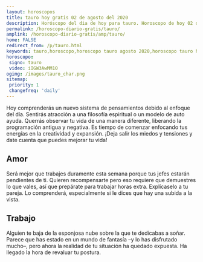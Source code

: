 ```yaml
---
layout: horoscopos
title: tauro hoy gratis 02 de agosto del 2020 
description: Horóscopo del dia de hoy para tauro. Horoscopo de hoy 02 de agosto del 2020. Las predicciones de amor, trabajo, vida personal gratis.
permalink: /horoscopo-diario-gratis/tauro/
amplink: /horoscopo-diario-gratis/amp/tauro/
home: FALSE
redirect_from: /p/tauro.html
keywords: tauro,horoscopo,horoscopo tauro agosto 2020,horoscopo tauro hoy,tarot tauro agosto 2020,horoscopo tauro,tarot tauro hoy,horoscopo de hoy,horoscopo diario,tarot del amor,horoscopo de hoy tauro,horoscopo diario del tarot, Horoscopo de hoy tauro 02 de agosto del 2020,horóscopo del día,signos zodiacales 2020, el horoscopo de hoy
horoscopo:
 signo: tauro
 video: iIGW3AwMM10
ogimg: /images/tauro_char.png
sitemap:
 priority: 1
 changefreq: 'daily'
---
```



Hoy comprenderás un nuevo sistema de pensamientos debido al enfoque del día. Sentirás atracción a una filosofía espiritual o un modelo de auto ayuda. Querrás observar tu vida de una manera diferente, liberando la programación antigua y negativa. Es tiempo de comenzar enfocando tus energías en la creatividad y expansión. ¡Deja salir los miedos y tensiones y date cuenta que puedes mejorar tu vida!

## Amor

Será mejor que trabajes duramente esta semana porque tus jefes estarán pendientes de ti. Quieren recompensarte pero eso requiere que demuestres lo que vales, así que prepárate para trabajar horas extra. Explícaselo a tu pareja. Lo comprenderá, especialmente si le dices que hay una subida a la vista.

## Trabajo

Alguien te baja de la esponjosa nube sobre la que te dedicabas a soñar. Parece que has estado en un mundo de fantasía –y lo has disfrutado mucho–, pero ahora la realidad de tu situación ha quedado expuesta. Ha llegado la hora de revaluar tu postura.
